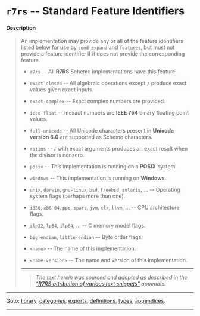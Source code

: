 

<a id='appendix__r7rs__standard-feature-identifiers'></a>

# `r7rs` -- Standard Feature Identifiers


<a id='appendix__r7rs__standard-feature-identifiers__description'></a>

#### Description

> An implementation may provide any or all of the feature identifiers
> listed below for use by `cond-expand` and `features`,
> but must not provide a feature identifier if it does not
> provide the corresponding feature.
> 
>   * `r7rs` -- All __R7RS__ Scheme implementations have this feature.
> 
>   * `exact-closed` -- All algebraic operations except `/` produce exact values given exact inputs.
> 
>   * `exact-complex` -- Exact complex numbers are provided.
> 
>   * `ieee-float` -- Inexact numbers are __IEEE 754__ binary floating point values.
> 
>   * `full-unicode` -- All Unicode characters present in __Unicode version 6.0__ are supported as Scheme characters.
> 
>   * `ratios` -- `/` with exact arguments produces an exact result when the divisor is nonzero.
> 
>   * `posix` -- This implementation is running on a __POSIX__ system.
> 
>   * `windows` -- This implementation is running on __Windows__.
> 
>   * `unix`, `darwin`, `gnu-linux`, `bsd`, `freebsd`, `solaris`, ... -- Operating system flags (perhaps more than one).
> 
>   * `i386`, `x86-64`, `ppc`, `sparc`, `jvm`, `clr`, `llvm`, ... -- CPU architecture flags.
> 
>   * `ilp32`, `lp64`, `ilp64`, ... -- C memory model flags.
> 
>   * `big-endian`, `little-endian` -- Byte order flags.
> 
>   * `<name>` -- The name of this implementation.
> 
>   * `<name-version>` -- The name and version of this implementation.
> 
> 
> ----
> > *The text herein was sourced and adapted as described in the ["R7RS attribution of various text snippets"](../../r7rs/appendices/attribution.md#appendix__r7rs__attribution) appendix.*

----

Goto: [library](../../r7rs/_index.md#library__r7rs), [categories](../../r7rs/categories/_index.md#toc__r7rs__categories), [exports](../../r7rs/exports/_index.md#toc__r7rs__exports), [definitions](../../r7rs/definitions/_index.md#toc__r7rs__definitions), [types](../../r7rs/types/_index.md#toc__r7rs__types), [appendices](../../r7rs/appendices/_index.md#toc__r7rs__appendices).

----

